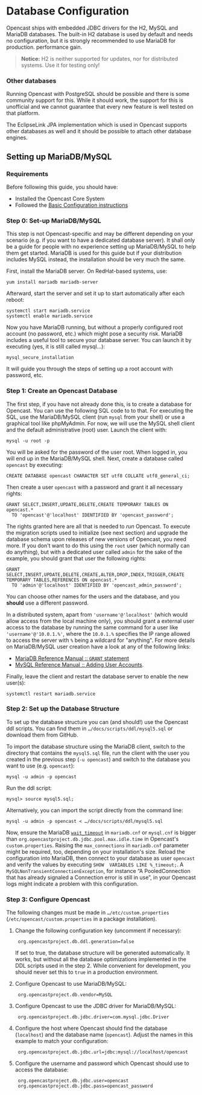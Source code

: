 Database Configuration
======================

Opencast ships with embedded JDBC drivers for the H2, MySQL and MariaDB databases. The built-in H2 database is used by
default and needs no configuration, but it is strongly recommended to use MariaDB for production.
performance gain.

> **Notice:** H2 is neither supported for updates, nor for distributed systems. Use it for testing only!


### Other databases

Running Opencast with PostgreSQL should be possible and there is some community support for this. While it should work,
the support for this is unofficial and we cannot guarantee that every new feature is well tested on that platform.

The EclipseLink JPA implementation which is used in Opencast supports other databases as well and it should be
possible to attach other database engines.

Setting up MariaDB/MySQL
------------------------

### Requirements

Before following this guide, you should have:

* Installed the Opencast Core System
* Followed the [Basic Configuration instructions](basic.md)


### Step 0: Set-up MariaDB/MySQL

This step is not Opencast-specific and may be different depending on your scenario (e.g. if you want to have a dedicated
database server). It shall only be a guide for people with no experience setting up MariaDB/MySQL to help them get
started.  MariaDB is used for this guide but if your distribution includes MySQL instead, the installation should be
very much the same.

First, install the MariaDB server. On RedHat-based systems, use:

    yum install mariadb mariadb-server

Afterward, start the server and set it up to start automatically after each reboot:

    systemctl start mariadb.service
    systemctl enable mariadb.service

Now you have MariaDB running, but without a properly configured root account (no password, etc.) which might pose a
security risk. MariaDB includes a useful tool to secure your database server. You can launch it by executing (yes, it is
still called mysql…):

    mysql_secure_installation

It will guide you through the steps of setting up a root account with password, etc.


### Step 1: Create an Opencast Database

The first step, if you have not already done this, is to create a database for Opencast. You can use the following SQL
code to to that. For executing the SQL, use the MariaDB/MySQL client (run `mysql` from your shell) or use a graphical
tool like phpMyAdmin. For now, we will use the MySQL shell client and the default administrative (root) user. Launch the
client with:

    mysql -u root -p

You will be asked for the password of the user root. When logged in, you will end up in the MariaDB/MySQL shell.  Next,
create a database called `opencast` by executing:

    CREATE DATABASE opencast CHARACTER SET utf8 COLLATE utf8_general_ci;

Then create a user `opencast` with a password and grant it all necessary rights:

    GRANT SELECT,INSERT,UPDATE,DELETE,CREATE TEMPORARY TABLES ON opencast.*
      TO 'opencast'@'localhost' IDENTIFIED BY 'opencast_password';

The rights granted here are all that is needed to *run* Opencast. To execute the migration scripts
used to initialize (see next section) and upgrade the database schema upon releases of new versions
of Opencast, you need more. If you don't want to do this using the `root` user (which normally
can do anything), but with a dedicated user called `admin` for the sake of the example,
you should grant that user the following rights:

    GRANT SELECT,INSERT,UPDATE,DELETE,CREATE,ALTER,DROP,INDEX,TRIGGER,CREATE TEMPORARY TABLES,REFERENCES ON opencast.*
      TO 'admin'@'localhost' IDENTIFIED BY 'opencast_admin_password';

You can choose other names for the users and the database, and you **should** use a different password.

In a distributed system, apart from `'username'@'localhost'` (which would allow access from the local machine only),
you should grant a external user access to the database by running the same command for a user like
`'username'@'10.0.1.%'`, where the `10.0.1.%` specifies the IP range allowed to access the server with `%` being a
wildcard for "anything". For more details on MariaDB/MySQL user creation have a look at any of the following links:

* [MariaDB Reference Manual :: `GRANT` statement](https://mariadb.com/kb/en/mariadb/grant/)
* [MySQL Reference Manual :: Adding User Accounts](http://mysql.com/doc/en/adding-users.html).

Finally, leave the client and restart the database server to enable the new user(s):

    systemctl restart mariadb.service


### Step 2: Set up the Database Structure

To set up the database structure you can (and should!) use the Opencast ddl scripts. You can find them in
`…/docs/scripts/ddl/mysql5.sql` or download them from GitHub.

To import the database structure using the MariaDB client, switch to the directory that contains the `mysql5.sql` file,
run the client with the user you created in the previous step (`-u opencast`) and switch to the database you want to use
(e.g. `opencast`):

    mysql -u admin -p opencast

Run the ddl script:

    mysql> source mysql5.sql;

Alternatively, you can import the script directly from the command line:

    mysql -u admin -p opencast < …/docs/scripts/ddl/mysql5.sql

Now, ensure the MariaDB [`wait_timeout`](https://mariadb.com/kb/en/library/server-system-variables/) in `mariadb.cnf`
or `mysql.cnf` is bigger than `org.opencastproject.db.jdbc.pool.max.idle.time` in Opencast's `custom.properties`.
Raising the `max_connections` in `mariadb.cnf` parameter might be required, too, depending on your installation's size.
Reload the configuration into MariaDB, then connect to your database as user `opencast` and verify the values by
executing `SHOW  VARIABLES LIKE %_timeout;`. A `MySQLNonTransientConnectionException`, for instance “A PooledConnection
that has already signaled a Connection error is still in use”, in your Opencast logs might indicate a problem with this
configuration.

### Step 3: Configure Opencast

The following changes must be made in `…/etc/custom.properties` (`/etc/opencast/custom.properties` in a package
installation).

1. Change the following configuration key (uncomment if necessary):

        org.opencastproject.db.ddl.generation=false

    If set to true, the database structure will be generated automatically. It works, but without all the database
    optimizations implemented in the DDL scripts used in the step 2. While convenient for development, you should never
    set this to `true` in a production environment.

2. Configure Opencast to use MariaDB/MySQL:

        org.opencastproject.db.vendor=MySQL

3. Configure Opencast to use the JDBC driver for MariaDB/MySQL:

        org.opencastproject.db.jdbc.driver=com.mysql.jdbc.Driver

4. Configure the host where Opencast should find the database (`localhost`) and the database name (`opencast`). Adjust
the names in this example to match your configuration:

        org.opencastproject.db.jdbc.url=jdbc:mysql://localhost/opencast

5. Configure the username and password which Opencast should use to access the database:

        org.opencastproject.db.jdbc.user=opencast
        org.opencastproject.db.jdbc.pass=opencast_password
